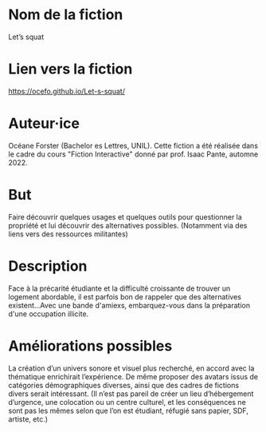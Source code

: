 # Nom de la fiction

Let’s squat

# Lien vers la fiction 

https://ocefo.github.io/Let-s-squat/

# Auteur·ice

Océane Forster (Bachelor es Lettres, UNIL). 
Cette fiction a été réalisée dans le cadre du cours "Fiction Interactive" donné par prof. Isaac Pante, automne 2022.

# But

Faire découvrir quelques usages et quelques outils pour questionner la propriété et lui découvrir des alternatives possibles. (Notamment via des liens vers des ressources militantes)

# Description 

Face à la précarité étudiante et la difficulté croissante de trouver un logement abordable, il est parfois bon de rappeler que des alternatives existent...Avec une bande d'amiexs, embarquez-vous dans la préparation d'une occupation illicite. 


# Améliorations possibles

La création d’un univers sonore et visuel plus recherché, en accord avec la thématique enrichirait l’expérience. De même proposer des avatars issus de catégories démographiques diverses, ainsi que des cadres de fictions divers serait intéressant. (Il n’est pas pareil de créer un lieu d’hébergement d’urgence, une colocation ou un centre culturel, et les conséquences ne sont pas les mêmes selon que l’on est étudiant, réfugié sans papier, SDF, artiste, etc.) 
